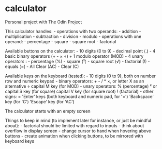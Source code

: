 # calculator
Personal project with The Odin Project

This calculator handles:
	- operations with two operands:
		- addition
		- multiplication
		- subtraction
		- division
		- modulo
	- operations with one operand:
		- percentage
		- square
		- square root
		- factorial
		
Available buttons on the calculator:
	- 10 digits (0 to 9)
	- decimal point (.)
	- 4 basic binary operators (+ - × ÷) + 1 modulo operator (MOD)
	- 4 unary operators :
		- percentage (%)
		- square (²)
		- square root (√)
		- factorial (!)
	- equals (=)
	- All Clear (AC)
	- Clear (C)
	
Available keys on the keyboard (tested):
	- 10 digits (0 to 9), both on number row and numeric keypad
	- binary operators:
		+ - / *
		×, or letter X as an alternative
		÷
		capital M key (for MOD)
	- unary operators:
		% (percentage)
		² or capital S key (for square)
		capital V key (for square root)
		! (factorial)
	- other signs:
		=
		'Enter' keys (both keyboard and numeric pad, for '=')
		'Backspace' key (for 'C')
		'Escape' key (for 'AC')
	

	

The calculator starts with an empty screen

Things to keep in mind (to implement later for instance, or just be mindful about):
	- factorial should be limited with regard to inputs
	- think about overflow in display screen
	- change cursor to hand when hovering above buttons
	- create animation when clicking buttons, to be mirrored with keyboard keys
	
	
	
	
